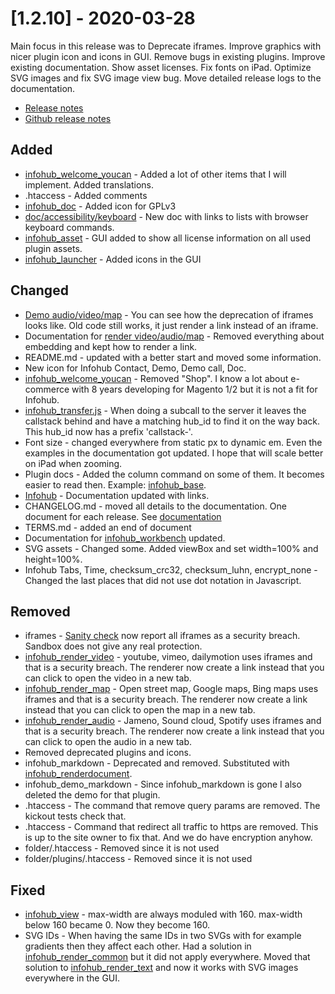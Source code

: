 # [1.2.10] - 2020-03-28
Main focus in this release was to Deprecate iframes. Improve graphics with nicer plugin icon and icons in GUI. Remove bugs in existing plugins. Improve existing documentation. Show asset licenses. Fix fonts on iPad. Optimize SVG images and fix SVG image view bug. Move detailed release logs to the documentation.  

* [Release notes](main,release_v1_v1v2_v1v2v10)
* [Github release notes](https://github.com/peterlembke/infohub/releases/tag/v1.2.10)

## Added
- [infohub_welcome_youcan](plugin,infohub_welcome_youcan) - Added a lot of other items that I will implement. Added translations.
- .htaccess - Added comments
- [infohub_doc](plugin,infohub_doc) - Added icon for GPLv3
- [doc/accessibility/keyboard](main,accessibility_keyboard) - New doc with links to lists with browser keyboard commands.
- [infohub_asset](plugin,infohub_asset) - GUI added to show all license information on all used plugin assets.
- [infohub_launcher](plugin,infohub_launcher) - Added icons in the GUI

## Changed
- [Demo audio/video/map](plugin,infohub_demo_audio) - You can see how the deprecation of iframes looks like. Old code still works, it just render a link instead of an iframe.
- Documentation for [render video/audio/map](plugin,infohub_render_audio) - Removed everything about embedding and kept how to render a link.
- README.md - updated with a better start and moved some information.
- New icon for Infohub Contact, Demo, Demo call, Doc.
- [infohub_welcome_youcan](plugin,infohub_welcome_youcan) - Removed "Shop". I know a lot about e-commerce with 8 years developing for Magento 1/2 but it is not a fit for Infohub.
- [infohub_transfer.js](plugin,infohub_transfer) - When doing a subcall to the server it leaves the callstack behind and have a matching hub_id to find it on the way back. This hub_id now has a prefix 'callstack-'.
- Font size - changed everywhere from static px to dynamic em. Even the examples in the documentation got updated. I hope that will scale better on iPad when zooming.
- Plugin docs - Added the column command on some of them. It becomes easier to read then. Example: [infohub_base](plugin,infohub_base).
- [Infohub](plugin,infohub) - Documentation updated with links.
- CHANGELOG.md - moved all details to the documentation. One document for each release. See [documentation](main,release)
- TERMS.md - added an end of document
- Documentation for [infohub_workbench](plugin,infohub_workbench) updated.
- SVG assets - Changed some. Added viewBox and set width=100% and height=100%.
- Infohub Tabs, Time, checksum_crc32, checksum_luhn, encrypt_none - Changed the last places that did not use dot notation in Javascript.

## Removed
- iframes - [Sanity check](main,core_include_sanitycheck) now report all iframes as a security breach. Sandbox does not give any real protection.
- [infohub_render_video](plugin,infohub_render_video) - youtube, vimeo, dailymotion uses iframes and that is a security breach. The renderer now create a link instead that you can click to open the video in a new tab.
- [infohub_render_map](plugin,infohub_render_map) - Open street map, Google maps, Bing maps uses iframes and that is a security breach. The renderer now create a link instead that you can click to open the map in a new tab.
- [infohub_render_audio](plugin,infohub_render_audio) - Jameno, Sound cloud, Spotify uses iframes and that is a security breach. The renderer now create a link instead that you can click to open the audio in a new tab.
- Removed deprecated plugins and icons.
- infohub_markdown - Deprecated and removed. Substituted with [infohub_renderdocument](plugin,infohub_renderdocument).
- infohub_demo_markdown - Since infohub_markdown is gone I also deleted the demo for that plugin.
- .htaccess - The command that remove query params are removed. The kickout tests check that.
- .htaccess - Command that redirect all traffic to https are removed. This is up to the site owner to fix that. And we do have encryption anyhow.
- folder/.htaccess - Removed since it is not used
- folder/plugins/.htaccess - Removed since it is not used

## Fixed
- [infohub_view](plugin,infohub_view) - max-width are always moduled with 160. max-width below 160 became 0. Now they become 160.
- SVG IDs - When having the same IDs in two SVGs with for example gradients then they affect each other. Had a solution in [infohub_render_common](plugin,infohub_render_common) but it did not apply everywhere. Moved that solution to [infohub_render_text](plugin,infohub_render_text) and now it works with SVG images everywhere in the GUI.
 